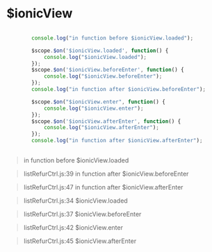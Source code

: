 # $ionicView


```js

        console.log("in function before $ionicView.loaded");

        $scope.$on('$ionicView.loaded', function() {
            console.log("$ionicView.loaded");
        });
        $scope.$on('$ionicView.beforeEnter', function() {
            console.log("$ionicView.beforeEnter");
        });
        console.log("in function after $ionicView.beforeEnter");

        $scope.$on("$ionicView.enter", function() {
            console.log("$ionicView.enter");
        });
        $scope.$on('$ionicView.afterEnter', function() {
            console.log("$ionicView.afterEnter");
        });
        console.log("in function after $ionicView.afterEnter");
        
```


> in function before $ionicView.loaded

> listRefurCtrl.js:39 in function after $ionicView.beforeEnter

> listRefurCtrl.js:47 in function after $ionicView.afterEnter

> listRefurCtrl.js:34 $ionicView.loaded

> listRefurCtrl.js:37 $ionicView.beforeEnter

> listRefurCtrl.js:42 $ionicView.enter

> listRefurCtrl.js:45 $ionicView.afterEnter

